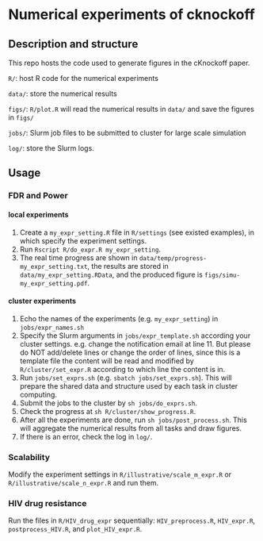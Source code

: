 # Numerical experiments of cknockoff

## Description and structure

This repo hosts the code used to generate figures in the cKnockoff paper.

`R/`: host R code for the numerical experiments

`data/`: store the numerical results

`figs/`: `R/plot.R` will read the numerical results in `data/` and save the figures in `figs/`

`jobs/`: Slurm job files to be submitted to cluster for large scale simulation

`log/`: store the Slurm logs.

## Usage

### FDR and Power

#### local experiments

1. Create a `my_expr_setting.R` file in `R/settings` (see existed examples), in which specify the experiment settings.
2. Run `Rscript R/do_expr.R my_expr_setting`.
3. The real time progress are shown in `data/temp/progress-my_expr_setting.txt`, the results are stored in `data/my_expr_setting.RData`, and the produced figure is `figs/simu-my_expr_setting.pdf`.

#### cluster experiments

1. Echo the names of the experiments (e.g. `my_expr_setting`) in `jobs/expr_names.sh`
2. Specify the Slurm arguments in `jobs/expr_template.sh` according your cluster settings. e.g. change the notification email at line 11. But please do NOT add/delete lines or change the order of lines, since this is a template file the content will be read and modified by `R/cluster/set_expr.R` according to which line the content is in.
3. Run `jobs/set_exprs.sh` (e.g. `sbatch jobs/set_exprs.sh`). This will prepare the shared data and structure used by each task in cluster computing.
4. Submit the jobs to the cluster by `sh jobs/do_exprs.sh`.
5. Check the progress at `sh R/cluster/show_progress.R`.
6. After all the experiments are done, run `sh jobs/post_process.sh`. This will aggregate the numerical results from all tasks and draw figures.
7. If there is an error, check the log in `log/`.

### Scalability

Modify the experiment settings in `R/illustrative/scale_m_expr.R` or `R/illustrative/scale_n_expr.R` and run them.

### HIV drug resistance

Run the files in `R/HIV_drug_expr` sequentially: `HIV_preprocess.R`, `HIV_expr.R`, `postprocess_HIV.R`, and `plot_HIV_expr.R`.
